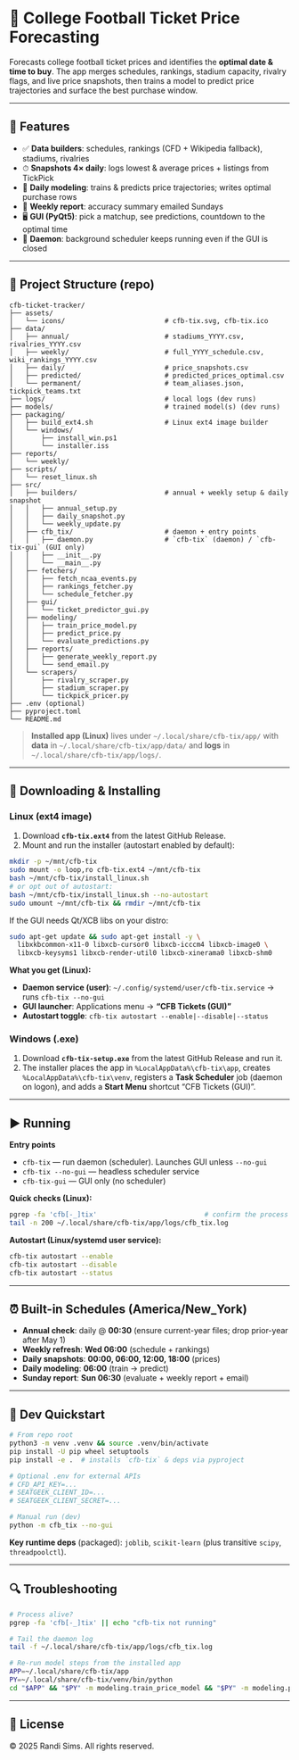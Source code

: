 # 🏈 College Football Ticket Price Forecasting

Forecasts college football ticket prices and identifies the **optimal date & time to buy**. The app merges schedules, rankings, stadium capacity, rivalry flags, and live price snapshots, then trains a model to predict price trajectories and surface the best purchase window.

---

## 🔧 Features

- ✅ **Data builders**: schedules, rankings (CFD + Wikipedia fallback), stadiums, rivalries  
- ⏱ **Snapshots 4× daily**: logs lowest & average prices + listings from TickPick  
- 🧠 **Daily modeling**: trains & predicts price trajectories; writes optimal purchase rows  
- 📨 **Weekly report**: accuracy summary emailed Sundays  
- 🖥️ **GUI (PyQt5)**: pick a matchup, see predictions, countdown to the optimal time  
- 🏃 **Daemon**: background scheduler keeps running even if the GUI is closed

---

## 📁 Project Structure (repo)

```text
cfb-ticket-tracker/
├── assets/
│   └── icons/                         # cfb-tix.svg, cfb-tix.ico
├── data/
│   ├── annual/                        # stadiums_YYYY.csv, rivalries_YYYY.csv
│   ├── weekly/                        # full_YYYY_schedule.csv, wiki_rankings_YYYY.csv
│   ├── daily/                         # price_snapshots.csv
│   ├── predicted/                     # predicted_prices_optimal.csv
│   └── permanent/                     # team_aliases.json, tickpick_teams.txt
├── logs/                              # local logs (dev runs)
├── models/                            # trained model(s) (dev runs)
├── packaging/
│   ├── build_ext4.sh                  # Linux ext4 image builder
│   └── windows/
│       ├── install_win.ps1
│       └── installer.iss
├── reports/
│   └── weekly/
├── scripts/
│   └── reset_linux.sh
├── src/
│   ├── builders/                      # annual + weekly setup & daily snapshot
│   │   ├── annual_setup.py
│   │   ├── daily_snapshot.py
│   │   └── weekly_update.py
│   ├── cfb_tix/                       # daemon + entry points
│   │   ├── daemon.py                  # `cfb-tix` (daemon) / `cfb-tix-gui` (GUI only)
│   │   ├── __init__.py
│   │   └── __main__.py
│   ├── fetchers/
│   │   ├── fetch_ncaa_events.py
│   │   ├── rankings_fetcher.py
│   │   └── schedule_fetcher.py
│   ├── gui/
│   │   └── ticket_predictor_gui.py
│   ├── modeling/
│   │   ├── train_price_model.py
│   │   ├── predict_price.py
│   │   └── evaluate_predictions.py
│   ├── reports/
│   │   ├── generate_weekly_report.py
│   │   └── send_email.py
│   └── scrapers/
│       ├── rivalry_scraper.py
│       ├── stadium_scraper.py
│       └── tickpick_pricer.py
├── .env (optional)
├── pyproject.toml
└── README.md
```

> **Installed app (Linux)** lives under `~/.local/share/cfb-tix/app/` with **data** in `~/.local/share/cfb-tix/app/data/` and **logs** in `~/.local/share/cfb-tix/app/logs/`.

---

## 💾 Downloading & Installing

### Linux (ext4 image)

1) Download **`cfb-tix.ext4`** from the latest GitHub Release.  
2) Mount and run the installer (autostart enabled by default):
```bash
mkdir -p ~/mnt/cfb-tix
sudo mount -o loop,ro cfb-tix.ext4 ~/mnt/cfb-tix
bash ~/mnt/cfb-tix/install_linux.sh
# or opt out of autostart:
bash ~/mnt/cfb-tix/install_linux.sh --no-autostart
sudo umount ~/mnt/cfb-tix && rmdir ~/mnt/cfb-tix
```

If the GUI needs Qt/XCB libs on your distro:
```bash
sudo apt-get update && sudo apt-get install -y \
  libxkbcommon-x11-0 libxcb-cursor0 libxcb-icccm4 libxcb-image0 \
  libxcb-keysyms1 libxcb-render-util0 libxcb-xinerama0 libxcb-shm0
```

**What you get (Linux):**
- **Daemon service (user)**: `~/.config/systemd/user/cfb-tix.service` → runs `cfb-tix --no-gui`  
- **GUI launcher**: Applications menu → **“CFB Tickets (GUI)”**  
- **Autostart toggle**: `cfb-tix autostart --enable|--disable|--status`

### Windows (.exe)

1) Download **`cfb-tix-setup.exe`** from the latest GitHub Release and run it.  
2) The installer places the app in `%LocalAppData%\cfb-tix\app`, creates `%LocalAppData%\cfb-tix\venv`, registers a **Task Scheduler** job (daemon on logon), and adds a **Start Menu** shortcut “CFB Tickets (GUI)”.

---

## ▶️ Running

**Entry points**
- `cfb-tix` — run daemon (scheduler). Launches GUI unless `--no-gui`  
- `cfb-tix --no-gui` — headless scheduler service  
- `cfb-tix-gui` — GUI only (no scheduler)

**Quick checks (Linux):**
```bash
pgrep -fa 'cfb[-_]tix'                           # confirm the process is running
tail -n 200 ~/.local/share/cfb-tix/app/logs/cfb_tix.log
```

**Autostart (Linux/systemd user service):**
```bash
cfb-tix autostart --enable
cfb-tix autostart --disable
cfb-tix autostart --status
```

---

## ⏰ Built-in Schedules (America/New_York)

- **Annual check**: daily @ **00:30** (ensure current-year files; drop prior-year after May 1)  
- **Weekly refresh**: **Wed 06:00** (schedule + rankings)  
- **Daily snapshots**: **00:00, 06:00, 12:00, 18:00** (prices)  
- **Daily modeling**: **06:00** (train → predict)  
- **Sunday report**: **Sun 06:30** (evaluate + weekly report + email)

---

## 🧪 Dev Quickstart

```bash
# From repo root
python3 -m venv .venv && source .venv/bin/activate
pip install -U pip wheel setuptools
pip install -e .  # installs `cfb-tix` & deps via pyproject

# Optional .env for external APIs
# CFD_API_KEY=...
# SEATGEEK_CLIENT_ID=...
# SEATGEEK_CLIENT_SECRET=...

# Manual run (dev)
python -m cfb_tix --no-gui
```

**Key runtime deps** (packaged): `joblib`, `scikit-learn` (plus transitive `scipy`, `threadpoolctl`).

---

## 🔍 Troubleshooting

```bash
# Process alive?
pgrep -fa 'cfb[-_]tix' || echo "cfb-tix not running"

# Tail the daemon log
tail -f ~/.local/share/cfb-tix/app/logs/cfb_tix.log

# Re-run model steps from the installed app
APP=~/.local/share/cfb-tix/app
PY=~/.local/share/cfb-tix/venv/bin/python
cd "$APP" && "$PY" -m modeling.train_price_model && "$PY" -m modeling.predict_price
```

---

## 📜 License

© 2025 Randi Sims. All rights reserved.
